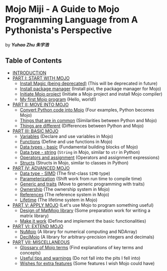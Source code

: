 # Mojo Miji - A Guide to Mojo Programming Language from A Pythonista's Perspective

by ***Yuhao Zhu 朱宇浩***

## Table of Contents

- [INTRODUCTION](./intro)
- [PART I: START WITH MOJO](./start/start)
  - [Install Magic (being deprecated)](./start/magic) (This will be deprecated in future)
  - [Install package manager](./start/pixi) (Install pixi, the package manager for Mojo)
  - [Initiate Mojo project](./start/project) (Initiate a Mojo project and install Mojo compiler)
  - [My first Mojo program](./start/hello) (Hello, world!)
- [PART II: MOVE INTO MOJO](./move/move)
  - [Convert Python code into Mojo](./move/examples) (Four examples, Python becomes Mojo)
  - [Things that are in common](./move/common) (Similarities between Python and Mojo)
  - [Things are different](./move/different) (Differences between Python and Mojo)
- [PART III: BASIC MOJO](./basic/basic)
  - [Variables](./basic/variables) (Declare and use variables in Mojo)
  - [Functions](./basic/functions) (Define and use functions in Mojo)
  - [Data types - basic](./basic/types) (Fundamental building blocks of Mojo)
  - [Data type - string](./basic/string) (`String` in Mojo, similar to `str` in Python)
  - [Operators and assignment](./basic/operators) (Operators and assignment expressions)
  <!-- - [Control flows (Yuhao is working on this)](./basic/control_flows) -->
  - [Structs](./basic/structs) (Structs in Mojo, similar to classes in Python)
- [PART IV: ADVANCED MOJO](./advanced/advanced)
  - [Data type - SIMD](./advanced/simd) (The first-class `SIMD` type)
  <!-- - [Error handling (Yuhao is working on this)](./advanced/error_handling) -->
  - [Parameterization](./advanced/parameterization) (Shift work from run time to compile time)
  - [Generic and traits](./advanced/generic) (Move to generic programming with traits)
  - [Ownership](./advanced/ownership) (The ownership system in Mojo)
  - [References](./advanced/references) (The reference system in Mojo)
  - [Lifetime](./advanced/lifetime) (The lifetime system in Mojo)
  <!-- - [Call Python in Mojo](./advanced/python) -->
- [PART V: APPLY MOJO](./apply/apply.md) (Let's use Mojo to program something useful)
  - [Design of MatMojo library](./apply/design.md) (Some preparation work for writing a matrix library)
  - [Make it work](./apply/work.md) (Define and implement the basic functionalities)
- [PART VI: EXTEND MOJO](./extend/extend)
  - [NuMojo](./extend/numojo) (A library for numerical computing and NDArray)
  - [DeciMojo](./extend/decimojo) (A library for arbitrary-precision integers and decimals)
- [PART VII: MISCELLANEOUS](./misc/misc)
  <!-- - [Memory layout of Mojo objects](./misc/layout) (How Mojo objects are stored in memory) -->
  - [Glossary of Mojo terms](./misc/glossary) (Find explanations of key terms and concepts)
  - [Useful tips and warnings](./misc/tips) (Do not fall into the pits I fell into)
  - [Wishes for extra features](./misc/wishes) (Some features I wish Mojo could have)
  <!-- - [Further readings] -->
